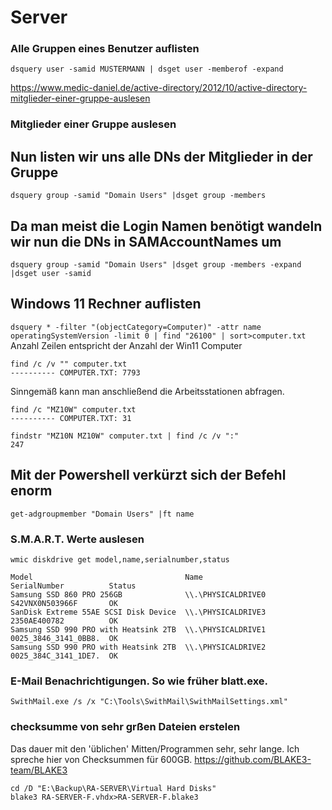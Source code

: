 # Server

### Alle Gruppen eines Benutzer auflisten

`dsquery user -samid MUSTERMANN | dsget user -memberof -expand`

https://www.medic-daniel.de/active-directory/2012/10/active-directory-mitglieder-einer-gruppe-auslesen

### Mitglieder einer Gruppe auslesen

## Nun listen wir uns alle DNs der Mitglieder in der Gruppe

`dsquery group -samid "Domain Users" |dsget group -members`

## Da man meist die Login Namen benötigt wandeln wir nun die DNs in SAMAccountNames um

`dsquery group -samid "Domain Users" |dsget group -members -expand |dsget user -samid`

## Windows 11 Rechner auflisten
`dsquery * -filter "(objectCategory=Computer)" -attr name operatingSystemVersion -limit 0 | find "26100" | sort>computer.txt`
Anzahl Zeilen entspricht der Anzahl der Win11 Computer
```
find /c /v "" computer.txt
---------- COMPUTER.TXT: 7793
```

Sinngemäß kann man anschließend die Arbeitsstationen abfragen.
```
find /c "MZ10W" computer.txt
---------- COMPUTER.TXT: 31
```

```
findstr "MZ10N MZ10W" computer.txt | find /c /v ":"
247
```
## Mit der Powershell verkürzt sich der Befehl enorm

`get-adgroupmember "Domain Users" |ft name`



### S.M.A.R.T. Werte auslesen
`wmic diskdrive get model,name,serialnumber,status`
```
Model                                  Name                SerialNumber          Status  
Samsung SSD 860 PRO 256GB              \\.\PHYSICALDRIVE0  S42VNX0N503966F       OK      
SanDisk Extreme 55AE SCSI Disk Device  \\.\PHYSICALDRIVE3  2350AE400782          OK      
Samsung SSD 990 PRO with Heatsink 2TB  \\.\PHYSICALDRIVE1  0025_3846_3141_0BB8.  OK      
Samsung SSD 990 PRO with Heatsink 2TB  \\.\PHYSICALDRIVE2  0025_384C_3141_1DE7.  OK      
```

### E-Mail Benachrichtigungen. So wie früher blatt.exe.
`SwithMail.exe /s /x "C:\Tools\SwithMail\SwithMailSettings.xml"`

### checksumme von sehr grßen Dateien erstelen ###
Das dauer mit den 'üblichen' Mitten/Programmen sehr, sehr lange. Ich spreche hier von Checksummen für 600GB.
https://github.com/BLAKE3-team/BLAKE3

```
cd /D "E:\Backup\RA-SERVER\Virtual Hard Disks"
blake3 RA-SERVER-F.vhdx>RA-SERVER-F.blake3
```
